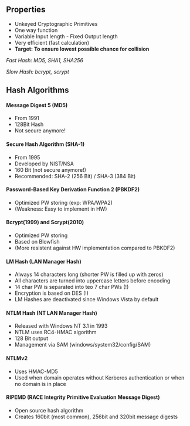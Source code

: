 ## Properties
- Unkeyed Cryptographic Primitives
- One way function
- Variable Input length - Fixed Output length
- Very efficient (fast calculation)
- **Target: To ensure lowest possible chance for collision**

*Fast Hash: MD5, SHA1, SHA256*

*Slow Hash: bcrypt, scrypt*


## Hash Algorithms

#### Message Digest 5 (MD5)
- From 1991
- 128Bit Hash
- Not secure anymore!

#### Secure Hash Algorithm (SHA-1)
- From 1995
- Developed by NIST/NSA
- 160 Bit (not secure anymore!)
- Recommended: SHA-2 (256 Bit) / SHA-3 (384 Bit)

#### Password-Based Key Derivation Function 2 (PBKDF2)
- Optimized PW storing (exp: WPA/WPA2)
- (Weakness: Easy to implement in HW)

#### Bcrypt(1999) and Scrypt(2010)
- Optimized PW storing
- Based on Blowfish
- (More resistent against HW implementation compared to PBKDF2)

#### LM Hash (LAN Manager Hash)
- Always 14 characters long (shorter PW is filled up with zeros)
- All characters are turned into uppercase letters before encoding 
- 14 char PW is separated into teo 7 char PWs (!)
- Encryption is based on DES (!)
- LM Hashes are deactivated since Windows Vista by default

#### NTLM Hash (NT LAN Manager Hash)
- Released with Windows NT 3.1 in 1993
- NTLM uses RC4-HMAC algorithm
- 128 Bit output
- Management via SAM (windows/system32/config/SAM)

#### NTLMv2
- Uses HMAC-MD5
- Used when domain operates without Kerberos authentication or when no domain is in place

#### RIPEMD (RACE Integrity Primitive Evaluation Message Digest)
- Open source hash algorithm
- Creates 160bit (most common), 256bit and 320bit message digests
